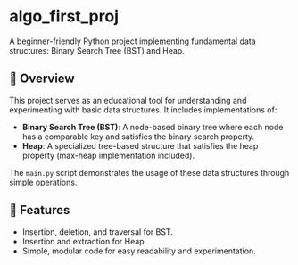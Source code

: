 # algo_first_proj

A beginner-friendly Python project implementing fundamental data structures: Binary Search Tree (BST) and Heap.

## 🧠 Overview

This project serves as an educational tool for understanding and experimenting with basic data structures. It includes implementations of:

- **Binary Search Tree (BST)**: A node-based binary tree where each node has a comparable key and satisfies the binary search property.
- **Heap**: A specialized tree-based structure that satisfies the heap property (max-heap implementation included).

The `main.py` script demonstrates the usage of these data structures through simple operations.

## 🚀 Features

- Insertion, deletion, and traversal for BST.
- Insertion and extraction for Heap.
- Simple, modular code for easy readability and experimentation.
